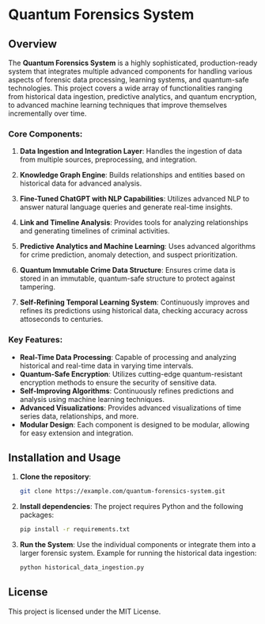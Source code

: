 
# Quantum Forensics System

## Overview

The **Quantum Forensics System** is a highly sophisticated, production-ready system that integrates multiple advanced components for handling various aspects of forensic data processing, learning systems, and quantum-safe technologies. This project covers a wide array of functionalities ranging from historical data ingestion, predictive analytics, and quantum encryption, to advanced machine learning techniques that improve themselves incrementally over time.

### Core Components:
1. **Data Ingestion and Integration Layer**:
   Handles the ingestion of data from multiple sources, preprocessing, and integration.
   
2. **Knowledge Graph Engine**:
   Builds relationships and entities based on historical data for advanced analysis.
   
3. **Fine-Tuned ChatGPT with NLP Capabilities**:
   Utilizes advanced NLP to answer natural language queries and generate real-time insights.

4. **Link and Timeline Analysis**:
   Provides tools for analyzing relationships and generating timelines of criminal activities.

5. **Predictive Analytics and Machine Learning**:
   Uses advanced algorithms for crime prediction, anomaly detection, and suspect prioritization.

6. **Quantum Immutable Crime Data Structure**:
   Ensures crime data is stored in an immutable, quantum-safe structure to protect against tampering.

7. **Self-Refining Temporal Learning System**:
   Continuously improves and refines its predictions using historical data, checking accuracy across attoseconds to centuries.

### Key Features:
- **Real-Time Data Processing**: Capable of processing and analyzing historical and real-time data in varying time intervals.
- **Quantum-Safe Encryption**: Utilizes cutting-edge quantum-resistant encryption methods to ensure the security of sensitive data.
- **Self-Improving Algorithms**: Continuously refines predictions and analysis using machine learning techniques.
- **Advanced Visualizations**: Provides advanced visualizations of time series data, relationships, and more.
- **Modular Design**: Each component is designed to be modular, allowing for easy extension and integration.

## Installation and Usage

1. **Clone the repository**:
   ```bash
   git clone https://example.com/quantum-forensics-system.git
   ```

2. **Install dependencies**:
   The project requires Python and the following packages:
   ```bash
   pip install -r requirements.txt
   ```

3. **Run the System**:
   Use the individual components or integrate them into a larger forensic system.
   Example for running the historical data ingestion:
   ```bash
   python historical_data_ingestion.py
   ```

## License

This project is licensed under the MIT License.
